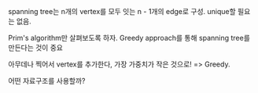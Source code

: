 spanning tree는 n개의 vertex를 모두 잇는 n - 1개의 edge로 구성.
unique할 필요는 없음.

Prim's algorithm만 살펴보도록 하자.
Greedy approach를 통해 spanning tree를 만든다는 것이 중요

아무데나 찍어서 vertex를 추가한다, 가장 가중치가 작은 것으로!
=> Greedy.

어떤 자료구조를 사용할까?
